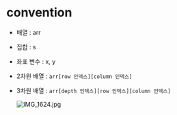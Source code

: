 # convention
- 배열 : arr
- 집합 : s
- 좌표 변수 : x, y

- 2차원 배열 : `arr[row 인덱스][column 인덱스]`
- 3차원 배열 : `arr[depth 인덱스][row 인덱스][column 인덱스]`
  
  ![IMG_1624.jpg](..%2F..%2F..%2FDownloads%2FIMG_1624.jpg)

